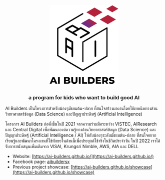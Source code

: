 <p align="center">
  <br>
  <img src="https://raw.githubusercontent.com/ai-builders/.github/main/profile/logo-image.png" />
  <br>
</p>

<h3 align="center">
  <p>a program for kids who want to build good AI</p>
</h3>

AI Builders เป็นโครงการสำหรับน้องๆมัธยมต้น-ปลาย ที่สนใจสร้างผลงานโดยใช้เทคนิคทางด้านวิทยาศาสตร์ข้อมูล (Data Science)
และปัญญาประดิษฐ์ (Artificial Intelligence)

โครงการ AI Builders ก่อตั้งขึ้นในปี 2021 จากความร่วมมือระหว่าง VISTEC, AIResearch และ Central Digital เพื่อพัฒนาองค์ความรู้ทางด้านวิทยาศาสตร์ข้อมูล (Data Science) และปัญญาประดิษฐ์ (Artificial Intelligence / AI) ให้กับน้องๆระดับมัธยมต้น-ปลาย ที่สนใจอยากเรียนรู้และพัฒนาโครงงานที่ใช้ทักษะในด้านนี้เพื่อประยุกต์ใช้จริงในชีวิตประจำวัน ในปี 2022 เราได้รับการสนับสนุนเพิ่มเติมจาก VISAI, Krungsri Nimble, AWS, AIA และ DELL

- Website: [https://ai-builders.github.io/](https://ai-builders.github.io/)
- Facebook page: [aibuildersx](https://www.facebook.com/aibuildersx)
- Previous project showcase: [https://ai-builders.github.io/showcase](https://ai-builders.github.io/showcase)
